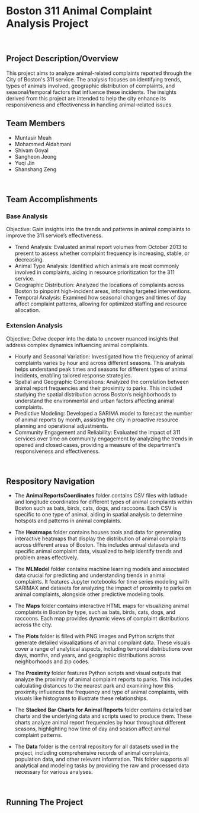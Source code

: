 # Boston 311 Animal Complaint Analysis Project
<br>

## Project Description/Overview 
This project aims to analyze animal-related complaints reported through the City of Boston's 311 service. The analysis focuses on identifying trends, types of animals involved, geographic distribution of complaints, and seasonal/temporal factors that influence these incidents. The insights derived from this project are intended to help the city enhance its responsiveness and effectiveness in handling animal-related issues.
<br>

## Team Members
 - Muntasir Meah
 - Mohammed Aldahmani
 - Shivam Goyal
 - Sangheon Jeong
 - Yuqi Jin
 - Shanshang Zeng
<br>

## Team Accomplishments
### Base Analysis
Objective: Gain insights into the trends and patterns in animal complaints to improve the 311 service’s effectiveness.

 - Trend Analysis: Evaluated animal report volumes from October 2013 to present to assess whether complaint frequency is increasing, stable, or decreasing.
 - Animal Type Analysis: Identified which animals are most commonly involved in complaints, aiding in resource prioritization for the 311 service.
 - Geographic Distribution: Analyzed the locations of complaints across Boston to pinpoint high-incident areas, informing targeted interventions.
 - Temporal Analysis: Examined how seasonal changes and times of day affect complaint patterns, allowing for optimized staffing and resource allocation.
### Extension Analysis 
Objective: Delve deeper into the data to uncover nuanced insights that address complex dynamics influencing animal complaints.

- Hourly and Seasonal Variation: Investigated how the frequency of animal complaints varies by hour and across different seasons. This analysis helps understand peak times and seasons for different types of animal incidents, enabling tailored response strategies.
- Spatial and Geographic Correlations: Analyzed the correlation between animal report frequencies and their proximity to parks. This included studying the spatial distribution across Boston’s neighborhoods to understand the environmental and urban factors affecting animal complaints.
- Predictive Modeling: Developed a SARIMA model to forecast the number of animal reports by month, assisting the city in proactive resource planning and operational adjustments.
- Community Engagement and Reliability: Evaluated the impact of 311 services over time on community engagement by analyzing the trends in opened and closed cases, providing a measure of the department's responsiveness and effectiveness.
<br>

## Respository Navigation
 - The **AnimalReportsCoordinates** folder contains CSV files with latitude and longitude coordinates for different types of animal complaints within Boston such as bats, birds, cats, dogs, and raccoons. Each CSV is specific to one type of animal, aiding in spatial analysis to determine hotspots and patterns in animal complaints.
   
 - The **Heatmaps** folder contains houses tools and data for generating interactive heatmaps that display the distribution of animal complaints across different areas of Boston. This includes annual datasets and specific animal complaint data, visualized to help identify trends and problem areas effectively.
   
 - The **MLModel** folder contains machine learning models and associated data crucial for predicting and understanding trends in animal complaints. It features Jupyter notebooks for time series modeling with SARIMAX and datasets for analyzing the impact of proximity to parks on animal complaints, alongside other predictive modeling tools.
   
 - The **Maps** folder contains interactive HTML maps for visualizing animal complaints in Boston by type, such as bats, birds, cats, dogs, and raccoons. Each map provides dynamic views of complaint distributions across the city.
   
 - The **Plots** folder is filled with PNG images and Python scripts that generate detailed visualizations of animal complaint data. These visuals cover a range of analytical aspects, including temporal distributions over days, months, and years, and geographic distributions across neighborhoods and zip codes.
   
 - The **Proximity** folder features Python scripts and visual outputs that analyze the proximity of animal complaint reports to parks. This includes calculating distances to the nearest park and examining how this proximity influences the frequency and type of animal complaints, with visuals like histograms to illustrate these relationships.
   
 - The **Stacked Bar Charts for Animal Reports** folder contains detailed bar charts and the underlying data and scripts used to produce them. These charts analyze animal report frequencies by hour throughout different seasons, highlighting how time of day and season affect animal complaint patterns.
   
 - The **Data** folder is the central repository for all datasets used in the project, including comprehensive records of animal complaints, population data, and other relevant information. This folder supports all analytical and modeling tasks by providing the raw and processed data necessary for various analyses.

<br>

## Running The Project
<br>
